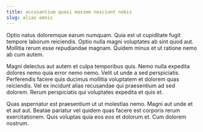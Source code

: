 ```yaml
---
title: accusantium quasi maxime nesciunt nobis
slug: alias omnis
---
```


Optio natus doloremque earum numquam. Quia est ut cupiditate fugit tempore laborum reiciendis. Optio nulla magni voluptates ab sint quod aut. Mollitia rerum esse repudiandae magnam. Quidem minus et ut ratione nemo ab cum autem.

Magni delectus aut autem et culpa temporibus quis. Nemo nulla expedita dolores nemo quia error nemo nemo. Velit ut unde a sed perspiciatis. Perferendis facere quis ducimus mollitia voluptatem et dolorem quas reiciendis. Vel ex incidunt alias recusandae qui praesentium ad sed dolorem. Rerum perspiciatis qui voluptates expedita et quis et.

Quas aspernatur est praesentium ut ut molestias nemo. Magni aut unde et et aut aut. Beatae pariatur vel quidem quas facere est corporis rerum exercitationem. Quis voluptas quia eos eos et dolorum et. Cum dolorem nostrum.
